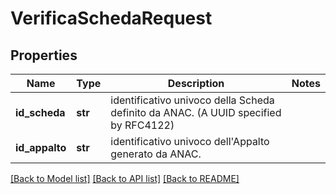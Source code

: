 # VerificaSchedaRequest

## Properties
Name | Type | Description | Notes
------------ | ------------- | ------------- | -------------
**id_scheda** | **str** | identificativo univoco della Scheda definito da ANAC. (A UUID specified by RFC4122) | 
**id_appalto** | **str** | identificativo univoco dell&#x27;Appalto generato da ANAC. | 

[[Back to Model list]](../README.md#documentation-for-models) [[Back to API list]](../README.md#documentation-for-api-endpoints) [[Back to README]](../README.md)

